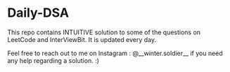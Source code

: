 # Daily-DSA
<p>This repo contains INTUITIVE solution to some of the questions on LeetCode and InterViewBit. It is updated every day. 
<p>Feel free to reach out to me on Instagram : @__winter.soldier__ if you need any help regarding a solution. :)
